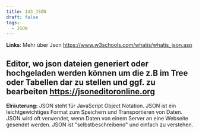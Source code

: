 ```yaml
---
title: 143_JSON
draft: false
tags:
  - JSON
---
```


**Links**:
Mehr über Json
https://www.w3schools.com/whatis/whatis_json.asp

Editor, wo json dateien generiert oder hochgeladen werden können um die z.B im Tree oder Tabellen dar zu stellen und ggf. zu bearbeiten
https://jsoneditoronline.org
---

**Elräuterung:**
JSON steht für JavaScript Object Notation.
JSON ist ein leichtgewichtiges Format zum Speichern und Transportieren von Daten.
JSON wird oft verwendet, wenn Daten von einem Server an eine Webseite gesendet werden.
JSON ist "selbstbeschreibend" und einfach zu verstehen. 
